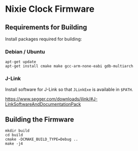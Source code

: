 # Nixie Clock Firmware

## Requirements for Building

Install packages required for building:

### Debian / Ubuntu

```
apt-get update
apt-get install cmake make gcc-arm-none-eabi gdb-multiarch
```

### J-Link

Install software for J-Link so that ```JLinkExe``` is available in ```$PATH```.

https://www.segger.com/downloads/jlink/#J-LinkSoftwareAndDocumentationPack

## Building the Firmware

```
mkdir build
cd build
cmake -DCMAKE_BUILD_TYPE=Debug ..
make -j4
```
